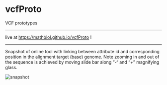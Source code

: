 # vcfProto
VCF prototypes
___

live at https://mathbiol.github.io/vcfProto !
___

Snapshot of online tool with linking between attribute id and corresponding position in the alignment target (base) genome. Note zooming in and out of the sequence is achieved by moving slide bar along “-“ and “+” magnifying glass.

![snapshot](https://mathbiol.github.io/vcfProto/vcfProto.png)